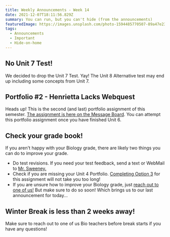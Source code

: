 ```yaml
---
title: Weekly Announcements - Week 14
date: 2021-12-07T18:11:56.829Z
summary: You can run, but you can't hide (from the announcements)
featuredImage: https://images.unsplash.com/photo-1594485770507-89a47e23d901?ixlib=rb-1.2.1&ixid=MnwxMjA3fDB8MHxwaG90by1wYWdlfHx8fGVufDB8fHx8&auto=format&fit=crop&w=464&q=80
tags:
  - Announcements
  - Important
  - Hide-on-home
---
```

## No Unit 7 Test!

We decided to drop the Unit 7 Test. Yay! The Unit 8 Alternative test may end up including some concepts from Unit 7.

## Portfolio #2 - Henrietta Lacks Webquest

Heads up! This is the second (and last) portfolio assignment of this semester. [The assignment is here on the Message Board](/posts/henrietta-lacks-webquest-(portfolio-2)/). You can attempt this portfolio assignment once you have finished Unit 6.

## Check your grade book!

If you aren't happy with your Biology grade, there are likely two things you can do to improve your grade.

* Do test revisions. If you need your test feedback, send a text or WebMail to [Mr. Sweeney.](/contact)
* Check if you are missing your Unit 4 Portfolio. [Completing Option 3](https://mnca-biology-message-board.netlify.app/posts/homeostasis-portfolio-(portfolio-1)/) for this assignment will not take you too long!
* If you are unsure how to improve your Biology grade, just [reach out to one of us!](/contact) But make sure to do so soon! Which brings us to our last announcement for today...

## Winter Break is less than 2 weeks away!

Make sure to reach out to one of us Bio teachers before break starts if you have any questions!